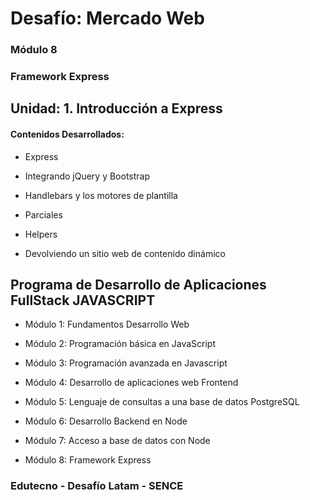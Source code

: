 # Desafío: Mercado Web

### Módulo 8
### Framework Express

## Unidad: 1. Introducción a Express

#### Contenidos Desarrollados:

- Express

- Integrando jQuery y Bootstrap

- Handlebars y los motores de plantilla

- Parciales

- Helpers

- Devolviendo un sitio web de contenido dinámico


## Programa de Desarrollo de Aplicaciones FullStack JAVASCRIPT

- Módulo 1: Fundamentos Desarrollo Web

- Módulo 2: Programación básica en JavaScript

- Módulo 3: Programación avanzada en Javascript

- Módulo 4: Desarrollo de aplicaciones web Frontend

- Módulo 5: Lenguaje de consultas a una base de datos PostgreSQL

- Módulo 6: Desarrollo Backend en Node

- Módulo 7: Acceso a base de datos con Node

- Módulo 8: Framework Express


### Edutecno - Desafío Latam - SENCE